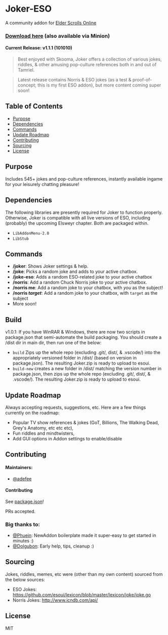 # Joker-ESO
A community addon for [Elder Scrolls Online](https://www.elderscrollsonline.com)

### [Download here](https://www.esoui.com/downloads/info2329-Joker-JokesandOtherLeisurelyTomfoo....html) (also available via Minion)

#### Current Release: **v1.1.1** (101010)

> Best enjoyed with Skooma, Joker offers a collection of various jokes, riddles, & other amusing pop-culture references both in and out of Tamriel. 

> Latest release contains Norris & ESO jokes (as a test & proof-of-concept; this is my first ESO addon), but more content coming super soon!

## Table of Contents

- [Purpose](#purpose)
- [Dependencies](#dependencies)
- [Commands](#commands)
- [Update Roadmap](#update-roadmap)
- [Contributing](#contributing)
- [Sourcing](#sourcing)
- [License](#license)

## Purpose
Includes 545+ jokes and pop-culture references, instantly available ingame for your leisurely chatting pleasure!

## Dependencies
The following libraries are presently required for Joker to function properly. Otherwise, Joker is compatible with all live versions of ESO, including (probably) the upcoming Elsweyr chapter. Both are packaged within. 
- `LibAddonMenu-2.0`
- `LibStub`

## Commands
- **/joker**: Shows Joker settings & help.
- **/joke**: Picks a random joke and adds to your active chatbox.
- **/joke-eso**: Adds a random ESO-related joke to your active chatbox
- **/norris**: Add a random Chuck Norris joke to your active chatbox.
- **/norris me**: Add a random joke to your chatbox, with *you* as the subject!
- **/norris *target***: Add a random joke to your chatbox, with `target` as the subject
- More soon!

## Build
v1.0.1: If you have WinRAR & Windows, there are now two scripts in package.json that semi-automate the build packaging. You should create a /dist dir in main dir, then run one of the below:
- `build` Zips up the whole repo (excluding .git/, dist/, & .vscode/) into the appropriately versioned folder in /dist/ (based on version in package.json). The resulting Joker.zip is ready to upload to esoui.
- `build-new` creates a new folder in /dist/ matching the version number in package.json, then zips up the whole repo (excluding .git/, dist/, & .vscode/). The resulting Joker.zip is ready to upload to esoui.


## Update Roadmap
Always accepting requests, suggestions, etc. Here are a few things currently on the roadmap:

- Popular TV show references & jokes (GoT, Billions, The Walking Dead, Grey's Anatomy, etc etc etc),
- Fun riddles and mindtwisters,
- Add GUI options in Addon settings to enable/disable 

## Contributing

#### Maintainers:
- [@adefee](https://github.com/adefee)

#### Contributing

See [package.json](package.json)!

PRs accepted.

### Big thanks to:

- [@Phuein](https://www.esoui.com/forums/member.php?action=getinfo&userid=38690): NewAddon boilerplate made it super-easy to get started in minutes :)
- [@Dolgubon](https://www.esoui.com/forums/member.php?action=getinfo&userid=23366): Early help, tips, cleanup :)

## Sourcing
Jokes, riddles, memes, etc were (other than my own content) sourced from the below sources:
- ESO Jokes: https://github.com/esoui/lexicon/blob/master/lexicon/joke/joke.go
- Norris Jokes: http://www.icndb.com/api/

## License

MIT
